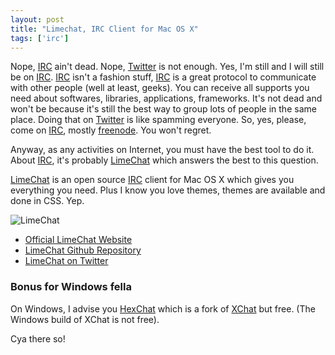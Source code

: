 ```yaml
---
layout: post
title: "Limechat, IRC Client for Mac OS X"
tags: ['irc']
---
```


Nope, [IRC](http://en.wikipedia.org/wiki/Internet_Relay_Chat) ain't dead. Nope, [Twitter](https://www.twitter.com/) is not enough. Yes, I'm still and I will still be on [IRC](http://en.wikipedia.org/wiki/Internet_Relay_Chat). [IRC](http://en.wikipedia.org/wiki/Internet_Relay_Chat) isn't a fashion stuff, [IRC](http://en.wikipedia.org/wiki/Internet_Relay_Chat) is a great protocol to communicate with other people (well at least, geeks). You can receive all supports you need about softwares, libraries, applications, frameworks. It's not dead and won't be because it's still the best way to group lots of people in the same place. Doing that on [Twitter](https://www.twitter.com/) is like spamming everyone. So, yes, please, come on [IRC](http://en.wikipedia.org/wiki/Internet_Relay_Chat), mostly [freenode](http://freenode.net/). You won't regret.

Anyway, as any activities on Internet, you must have the best tool to do it. About [IRC](http://en.wikipedia.org/wiki/Internet_Relay_Chat), it's probably [LimeChat](https://github.com/psychs/limechat) which answers the best to this question.

[LimeChat](https://github.com/psychs/limechat) is an open source [IRC](http://en.wikipedia.org/wiki/Internet_Relay_Chat) client for Mac OS X which gives you everything you need. Plus I know you love themes, themes are available and done in CSS. Yep.

![LimeChat]({{site.baseurl}}/content/img/limechat.jpg)

- [Official LimeChat Website](http://limechat.net/mac/)
- [LimeChat Github Repository](https://github.com/psychs/limechat)
- [LimeChat on Twitter](https://twitter.com/LimeChat)

### Bonus for Windows fella

On Windows, I advise you [HexChat](http://www.hexchat.org/) which is a fork of [XChat](http://xchat.org/) but free. (The Windows build of XChat is not free).

Cya there so!